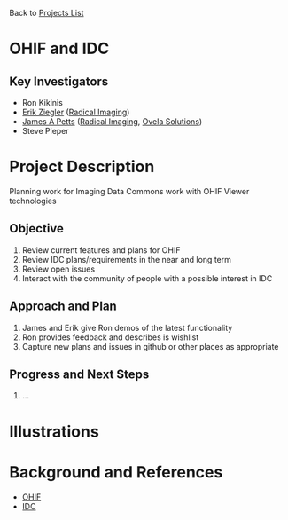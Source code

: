 Back to [Projects List](../../README.md#ProjectsList)

# OHIF and IDC

## Key Investigators

- Ron Kikinis
- [Erik Ziegler][erik] ([Radical Imaging][radical])
- [James A Petts][james] ([Radical Imaging][radical], [Ovela Solutions][OvelaSolutions])
- Steve Pieper

# Project Description

Planning work for Imaging Data Commons work with OHIF Viewer technologies

## Objective

<!-- Describe here WHAT you would like to achieve (what you will have as end result). -->

1. Review current features and plans for OHIF
1. Review IDC plans/requirements in the near and long term
1. Review open issues
1. Interact with the community of people with a possible interest in IDC

## Approach and Plan

<!-- Describe here HOW you would like to achieve the objectives stated above. -->

1. James and Erik give Ron demos of the latest functionality
1. Ron provides feedback and describes is wishlist
1. Capture new plans and issues in github or other places as appropriate

## Progress and Next Steps

<!-- Update this section as you make progress, describing of what you have ACTUALLY DONE. If there are specific steps that you could not complete then you can describe them here, too. -->

1. ...

# Illustrations

<!-- Add pictures and links to videos that demonstrate what has been accomplished.
![Description of picture](Example2.jpg)
![Some more images](Example2.jpg)
-->

# Background and References

* [OHIF](ohif.org)
* [IDC](https://imagingdatacommons.github.io/)

<!--
    Links
-->

[radical]: http://radicalimaging.com/
[james]: https://github.com/jamesapetts
[erik]: https://github.com/swederik
[OvelaSolutions]: https://www.ovelasolutions.com
